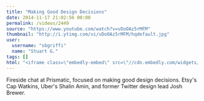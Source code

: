 ```yaml
---
title: "Making Good Design Decisions"
date: 2014-11-17 21:02:56 00:00
permalink: /videos/2449
source: "https://www.youtube.com/watch?v=vDoOAz5rMFM"
thumbnail: "http://i.ytimg.com/vi/vDoOAz5rMFM/hqdefault.jpg"
user:
  username: "sbgriffi"
  name: "Stuart G."
tags: []
html: "<iframe class=\"embedly-embed\" src=\"//cdn.embedly.com/widgets/media.html?src=http%3A%2F%2Fwww.youtube.com%2Fembed%2FvDoOAz5rMFM%3Fwmode%3Dtransparent%26feature%3Doembed&wmode=transparent&url=http%3A%2F%2Fwww.youtube.com%2Fwatch%3Fv%3DvDoOAz5rMFM&image=http%3A%2F%2Fi.ytimg.com%2Fvi%2FvDoOAz5rMFM%2Fhqdefault.jpg&key=daaebf4d9cdd46779200162d0ca86e20&type=text%2Fhtml&schema=youtube\" width=\"854\" height=\"480\" scrolling=\"no\" frameborder=\"0\" allowfullscreen></iframe>"
---
```


Fireside chat at Prismatic, focused on making good design decisions. Etsy's Cap Watkins, Uber's Shalin Amin, and former Twitter design lead Josh Brewer.